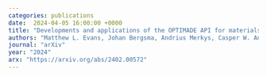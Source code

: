 ```yaml
---
categories: publications
date:  2024-04-05 16:00:00 +0000
title: "Developments and applications of the OPTIMADE API for materials discovery, design, and data exchange"
authors: "Matthew L. Evans, Johan Bergsma, Andrius Merkys, Casper W. Andersen, Oskar B. Andersson, Daniel Beltrán, Evgeny Blokhin, Tara M. Boland, Rubén Castañeda Balderas, Kamal Choudhary, Alberto Díaz Díaz, Rodrigo Domínguez García, Hagen Eckert, Kristjan Eimre, María Elena Fuentes Montero, Adam M. Krajewski, Jens Jørgen Mortensen, José Manuel Nápoles Duarte, Jacob Pietryga, Ji Qi, Felipe de Jesús Trejo Carrillo, Antanas Vaitkus, Jusong Yu, Adam Zettel, Pedro Baptista de Castro, Johan Carlsson, Tiago F. T. Cerqueira, Simon Divilov, Hamidreza Hajiyani, Felix Hanke, Kevin Jose, Corey Oses, Janosh Riebesell, Jonathan Schmidt, Donald Winston, Christen Xie, Xiaoyu Yang, Sara Bonella, Silvana Botti, Stefano Curtarolo, Claudia Draxl, Luis Edmundo Fuentes Cobas, Adam Hospital, Zi-Kui Liu, Miguel A. L. Marques, Nicola Marzari, Andrew J. Morris, Shyue Ping Ong, Modesto Orozco, Kristin A. Persson, Kristian S. Thygesen, Chris Wolverton, Markus Scheidgen, Cormac Toher, Gareth J. Conduit, Giovanni Pizzi, Saulius Gražulis, Gian-Marco Rignanese, and Rickard Armiento"
journal: "arXiv"
year: "2024"
arx: "https://arxiv.org/abs/2402.00572"
---
```

